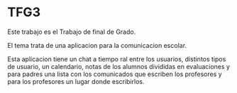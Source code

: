 # TFG3
Este trabajo es el Trabajo de final de Grado.

El tema trata de una aplicacion para la comunicacion escolar.

Esta aplicacion tiene  un chat a tiempo ral entre los usuarios, distintos tipos de usuario, un calendario, notas de los alumnos divididas en evaluaciones y para padres una lista con los comunicados que  escriben los profesores y para los profesores un lugar donde escribirlos.

